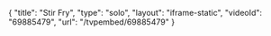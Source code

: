 {
    "title": "Stir Fry",
    "type": "solo",
    "layout": "iframe-static",
    "videoId": "69885479",
    "url": "\/tvpembed\/69885479"
}